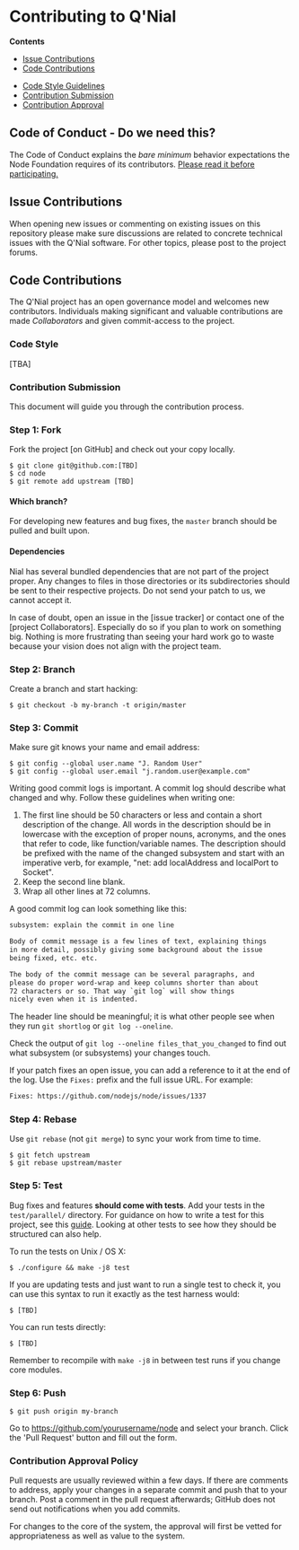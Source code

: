 # Contributing to Q'Nial

**Contents**

* [Issue Contributions](#issue-contributions)
* [Code Contributions](#code-contributions)
 - [Code Style Guidelines](#code-style-guidelines)
 - [Contribution Submission](#contribution-submission)
 - [Contribution Approval](#contribution-approval)

## Code of Conduct - Do we need this?

The Code of Conduct explains the *bare minimum* behavior
expectations the Node Foundation requires of its contributors.
[Please read it before participating.](./CODE_OF_CONDUCT.md)

## Issue Contributions

When opening new issues or commenting on existing issues on this repository
please make sure discussions are related to concrete technical issues with the
Q'Nial software.  For other topics, please post to the project forums.

## Code Contributions

The Q'Nial project has an open governance model and welcomes new contributors.
Individuals making significant and valuable contributions are made
_Collaborators_ and given commit-access to the project.

### Code Style

[TBA]

### Contribution Submission

This document will guide you through the contribution process.

### Step 1: Fork

Fork the project [on GitHub] and check out your
copy locally.

```text
$ git clone git@github.com:[TBD]
$ cd node
$ git remote add upstream [TBD]
```

#### Which branch?

For developing new features and bug fixes, the `master` branch should be pulled
and built upon.

#### Dependencies

Nial has several bundled dependencies
that are not part of the project proper. Any changes to files
in those directories or its subdirectories should be sent to their respective
projects. Do not send your patch to us, we cannot accept it.

In case of doubt, open an issue in the
[issue tracker] or contact one of the
[project Collaborators].
Especially do so if you plan to work on something big. Nothing is more
frustrating than seeing your hard work go to waste because your vision
does not align with the project team.


### Step 2: Branch

Create a branch and start hacking:

```text
$ git checkout -b my-branch -t origin/master
```

### Step 3: Commit

Make sure git knows your name and email address:

```text
$ git config --global user.name "J. Random User"
$ git config --global user.email "j.random.user@example.com"
```

Writing good commit logs is important. A commit log should describe what
changed and why. Follow these guidelines when writing one:

1. The first line should be 50 characters or less and contain a short
   description of the change. All words in the description should be in
   lowercase with the exception of proper nouns, acronyms, and the ones that
   refer to code, like function/variable names. The description should
   be prefixed with the name of the changed subsystem and start with an
   imperative verb, for example, "net: add localAddress and localPort
   to Socket".
2. Keep the second line blank.
3. Wrap all other lines at 72 columns.

A good commit log can look something like this:

```txt
subsystem: explain the commit in one line

Body of commit message is a few lines of text, explaining things
in more detail, possibly giving some background about the issue
being fixed, etc. etc.

The body of the commit message can be several paragraphs, and
please do proper word-wrap and keep columns shorter than about
72 characters or so. That way `git log` will show things
nicely even when it is indented.
```

The header line should be meaningful; it is what other people see when they
run `git shortlog` or `git log --oneline`.

Check the output of `git log --oneline files_that_you_changed` to find out
what subsystem (or subsystems) your changes touch.

If your patch fixes an open issue, you can add a reference to it at the end
of the log. Use the `Fixes:` prefix and the full issue URL. For example:

```txt
Fixes: https://github.com/nodejs/node/issues/1337
```

### Step 4: Rebase

Use `git rebase` (not `git merge`) to sync your work from time to time.

```text
$ git fetch upstream
$ git rebase upstream/master
```

### Step 5: Test

Bug fixes and features **should come with tests**. Add your tests in the
`test/parallel/` directory. For guidance on how to write a test for this
project, see this [guide](./doc/guides/writing_tests.md). Looking at other tests
to see how they should be structured can also help.

To run the tests on Unix / OS X:

```text
$ ./configure && make -j8 test
```

If you are updating tests and just want to run a single test to check it, you
can use this syntax to run it exactly as the test harness would:

```text
$ [TBD]
```

You can run tests directly:

```text
$ [TBD]
```

Remember to recompile with `make -j8` in between test runs if you change
core modules.

### Step 6: Push

```text
$ git push origin my-branch
```

Go to https://github.com/yourusername/node and select your branch.
Click the 'Pull Request' button and fill out the form.

### Contribution Approval Policy

Pull requests are usually reviewed within a few days. If there are comments
to address, apply your changes in a separate commit and push that to your
branch. Post a comment in the pull request afterwards; GitHub does
not send out notifications when you add commits.

For changes to the core of the system, the approval will first be vetted
for appropriateness as well as value to the system.




